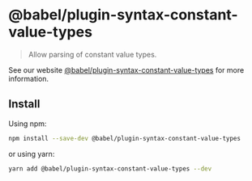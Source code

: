 # @babel/plugin-syntax-constant-value-types

> Allow parsing of constant value types.

See our website [@babel/plugin-syntax-constant-value-types](https://babeljs.io/docs/en/next/babel-plugin-syntax-constant-value-types.html) for more information.

## Install

Using npm:

```sh
npm install --save-dev @babel/plugin-syntax-constant-value-types
```

or using yarn:

```sh
yarn add @babel/plugin-syntax-constant-value-types --dev
```
